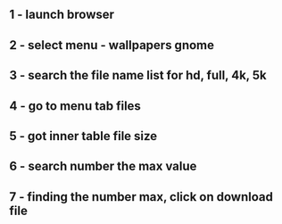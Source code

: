 ## 1 - launch browser
## 2 - select menu - wallpapers gnome
## 3 - search the file name list for hd, full, 4k, 5k
## 4 - go to menu tab files
## 5 - got inner table file size
## 6 - search number the max value
## 7 - finding the number max, click on download file

